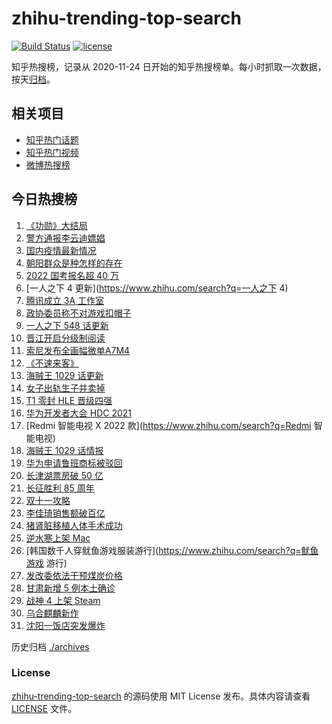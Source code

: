 # zhihu-trending-top-search

[![Build Status](https://github.com/justjavac/zhihu-trending-top-search/workflows/ci/badge.svg?branch=main)](https://github.com/justjavac/zhihu-trending-top-search/actions)
[![license](https://img.shields.io/github/license/justjavac/zhihu-trending-top-search)](https://github.com/justjavac/zhihu-trending-top-search/blob/main/LICENSE)

知乎热搜榜，记录从 2020-11-24 日开始的知乎热搜榜单。每小时抓取一次数据，按天[归档](./archives)。

## 相关项目

- [知乎热门话题](https://github.com/justjavac/zhihu-trending-hot-questions)
- [知乎热门视频](https://github.com/justjavac/zhihu-trending-hot-video)
- [微博热搜榜](https://github.com/justjavac/weibo-trending-hot-search)

## 今日热搜榜

<!-- BEGIN -->
<!-- 最后更新时间 Sat Oct 23 2021 16:15:02 GMT+0800 (China Standard Time) -->

1. [《功勋》大结局](https://www.zhihu.com/search?q=功勋)
1. [警方通报李云迪嫖娼](https://www.zhihu.com/search?q=李云迪)
1. [国内疫情最新情况](https://www.zhihu.com/search?q=国内疫情新增)
1. [朝阳群众是种怎样的存在](https://www.zhihu.com/search?q=朝阳群众)
1. [2022 国考报名超 40 万](https://www.zhihu.com/search?q=国考报名)
1. [一人之下 4 更新](https://www.zhihu.com/search?q=一人之下 4)
1. [腾讯成立 3A 工作室](https://www.zhihu.com/search?q=腾讯)
1. [政协委员称不对游戏扣帽子](https://www.zhihu.com/search?q=网络游戏)
1. [一人之下 548 话更新](https://www.zhihu.com/search?q=一人之下)
1. [晋江开启分级制阅读](https://www.zhihu.com/search?q=晋江分级制)
1. [索尼发布全画幅微单A7M4](https://www.zhihu.com/search?q=索尼a7m4)
1. [《不速来客》](https://www.zhihu.com/search?q=不速来客)
1. [海贼王 1029 话更新](https://www.zhihu.com/search?q=海贼王)
1. [女子出轨生子并卖掉](https://www.zhihu.com/search?q=女子出轨生子)
1. [T1 零封 HLE 晋级四强](https://www.zhihu.com/search?q=T1)
1. [华为开发者大会 HDC 2021](https://www.zhihu.com/search?q=华为开发者大会)
1. [Redmi 智能电视 X 2022 款](https://www.zhihu.com/search?q=Redmi 智能电视)
1. [海贼王 1029 话情报](https://www.zhihu.com/search?q=海贼王)
1. [华为申请鲁班商标被驳回](https://www.zhihu.com/search?q=华为商标)
1. [长津湖票房破 50 亿](https://www.zhihu.com/search?q=长津湖票房)
1. [长征胜利 85 周年](https://www.zhihu.com/search?q=长征胜利)
1. [双十一攻略](https://www.zhihu.com/search?q=双十一)
1. [李佳琦销售额破百亿](https://www.zhihu.com/search?q=李佳琦销售额)
1. [猪肾脏移植人体手术成功](https://www.zhihu.com/search?q=猪肾脏)
1. [逆水寒上架 Mac](https://www.zhihu.com/search?q=逆水寒)
1. [韩国数千人穿鱿鱼游戏服装游行](https://www.zhihu.com/search?q=鱿鱼游戏 游行)
1. [发改委依法干预煤炭价格](https://www.zhihu.com/search?q=煤炭价格)
1. [甘肃新增 5 例本土确诊](https://www.zhihu.com/search?q=甘肃新增)
1. [战神 4 上架 Steam](https://www.zhihu.com/search?q=战神4)
1. [乌合麒麟新作](https://www.zhihu.com/search?q=乌合麒麟)
1. [沈阳一饭店突发爆炸](https://www.zhihu.com/search?q=沈阳饭店爆炸)

<!-- END -->

历史归档 [./archives](./archives)

### License

[zhihu-trending-top-search](https://github.com/justjavac/zhihu-trending-top-search)
的源码使用 MIT License 发布。具体内容请查看 [LICENSE](./LICENSE) 文件。
